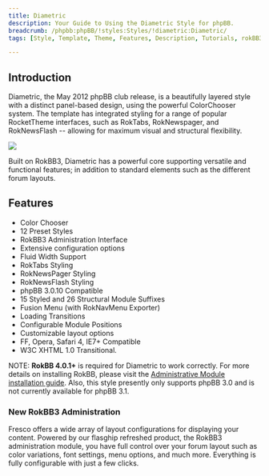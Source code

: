 ```yaml
---
title: Diametric
description: Your Guide to Using the Diametric Style for phpBB.
breadcrumb: /phpbb:phpBB/!styles:Styles/!diametric:Diametric/
tags: [Style, Template, Theme, Features, Description, Tutorials, rokBB3]

---
```


Introduction
-----

Diametric, the May 2012 phpBB club release, is a beautifully layered style with a distinct panel-based design, using the powerful ColorChooser system. The template has integrated styling for a range of popular RocketTheme interfaces, such as RokTabs, RokNewspager, and RokNewsFlash -- allowing for maximum visual and structural flexibility. 

![][style]

Built on RokBB3, Diametric has a powerful core supporting versatile and functional features; in addition to standard elements such as the different forum layouts.

Features
-----

* Color Chooser
* 12 Preset Styles
* RokBB3 Administration Interface
* Extensive configuration options
* Fluid Width Support
* RokTabs Styling
* RokNewsPager Styling
* RokNewsFlash Styling
* phpBB 3.0.10 Compatible
* 15 Styled and 26 Structural Module Suffixes
* Fusion Menu (with RokNavMenu Exporter)
* Loading Transitions
* Configurable Module Positions
* Customizable layout options
* FF, Opera, Safari 4, IE7+ Compatible
* W3C XHTML 1.0 Transitional.

NOTE: **RokBB 4.0.1+** is required for Diametric to work correctly. For more details on installing RokBB, please visit the [Administrative Module installation guide](../../start/styles.md#installing-administrative-modules). Also, this style presently only supports phpBB 3.0 and is not currently available for phpBB 3.1.


### New RokBB3 Administration

Fresco offers a wide array of layout configurations for displaying your content. Powered by our flasghip refreshed product, the RokBB3 administration module, you have full control over your forum layout such as color variations, font settings, menu options, and much more. Everything is fully configurable with just a few clicks.

[adminguide]: ../../start/styles.md#installing-administrative-modules
[style]: assets/diametric.jpeg
[rokbridge]: http://www.rockettheme.com/extensions-joomla/rokbridge